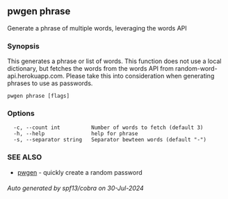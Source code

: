 ## pwgen phrase

Generate a phrase of multiple words, leveraging the words API

### Synopsis

This generates a phrase or list of words. This function does not
	use a local dictionary, but fetches the words from the words API from 
	random-word-api.herokuapp.com. Please take this into consideration when
	generating phrases to use as passwords.

```
pwgen phrase [flags]
```

### Options

```
  -c, --count int          Number of words to fetch (default 3)
  -h, --help               help for phrase
  -s, --separator string   Separator bewteen words (default "-")
```

### SEE ALSO

* [pwgen](pwgen.md)	 - quickly create a random password

###### Auto generated by spf13/cobra on 30-Jul-2024
